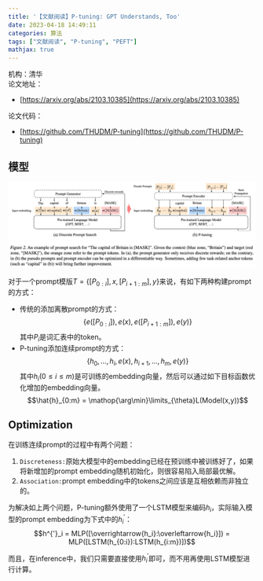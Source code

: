 ```yaml
---
title: '【文献阅读】P-tuning: GPT Understands, Too'
date: 2023-04-18 14:49:11
categories: 算法
tags: ["文献阅读", "P-tuning", "PEFT"]
mathjax: true
---
```


机构：清华  
论文地址：

* [https://arxiv.org/abs/2103.10385](https://arxiv.org/abs/2103.10385)

论文代码：

* [https://github.com/THUDM/P-tuning](https://github.com/THUDM/P-tuning)

<!-- more -->

## 模型

![ ](【文献阅读】P-tuning-GPT-Understands-Too/1.png)

对于一个prompt模版$T = \{[P_{0:i}], x, [P_{i+1:m}], y\}$来说，有如下两种构建prompt的方式：

* 传统的添加离散prompt的方式：
  $$\{e([P_{0:i}]), e(x), e([P_{i+1:m}]), e(y)\}$$
  其中$P_i$是词汇表中的token。
* P-tuning添加连续prompt的方式：
  $$\{h_0, ..., h_i, e(x), h_{i+1}, ..., h_m, e(y)\}$$
  其中$h_i(0\leq i\leq m)$是可训练的embedding向量，然后可以通过如下目标函数优化增加的embedding向量。
  $$\hat{h}_{0:m} = \mathop{\arg\min}\limits_{\theta}L(Model(x,y))$$

## Optimization

在训练连续prompt的过程中有两个问题：

1. `Discreteness:`原始大模型中的embedding已经在预训练中被训练好了，如果将新增加的prompt embedding随机初始化，则很容易陷入局部最优解。
2. `Association:`prompt embedding中的tokens之间应该是互相依赖而非独立的。

为解决如上两个问题，P-tuning额外使用了一个LSTM模型来编码$h_i$，实际输入模型的prompt embedding为下式中的$h^{'}_i$：
$$h^{'}_i = MLP([\overrightarrow{h_i}:\overleftarrow{h_i}]) = MLP([LSTM(h_{0:i}):LSTM(h_{i:m})])$$

而且，在inference中，我们只需要直接使用$h^{'}_i$即可，而不用再使用LSTM模型进行计算。
